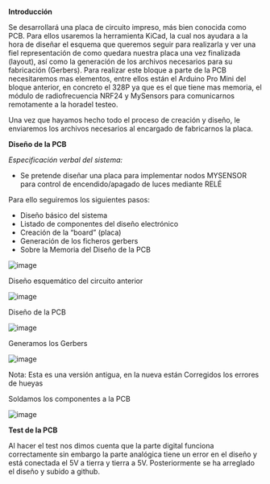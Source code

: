 

**Introducción**

Se desarrollará una placa de circuito impreso, más bien conocida como PCB. Para ellos usaremos la herramienta KiCad, la cual nos ayudara a la hora de diseñar el esquema que queremos seguir para realizarla y ver una fiel representación de como quedara nuestra placa una vez finalizada (layout), así como la generación de los archivos necesarios para su fabricación (Gerbers). Para realizar este bloque a parte de la PCB necesitaremos mas elementos, entre ellos están el
Arduino Pro Mini del bloque anterior, en concreto el 328P ya que es el que tiene mas memoria, el módulo de radiofrecuencia NRF24 y MySensors para comunicarnos remotamente a la horadel testeo.

Una vez que hayamos hecho todo el proceso de creación y diseño, le enviaremos los archivos necesarios al encargado de fabricarnos la placa.

**Diseño de la PCB**

*Especificación verbal del sistema:*

- Se pretende diseñar una placa para implementar nodos MYSENSOR para control de
encendido/apagado de luces mediante RELÉ

Para ello seguiremos los siguientes pasos:

- Diseño básico del sistema
- Listado de componentes del diseño electrónico
- Creación de la “board” (placa)
- Generación de los ficheros gerbers
- Sobre la Memoria del Diseño de la PCB

![image](https://user-images.githubusercontent.com/15800095/194765129-e7128778-e8eb-4519-94c9-d0f64934c6a7.png)


Diseño esquemático del circuito anterior

![image](https://user-images.githubusercontent.com/15800095/194765158-3776da85-9ca2-4b24-978d-5a6e2c870bb3.png)


Diseño de la PCB

![image](https://user-images.githubusercontent.com/15800095/194765198-72892c88-4d47-40ff-9008-0cd2685163f6.png)


Generamos los Gerbers

![image](https://user-images.githubusercontent.com/15800095/194765206-38049478-75f1-4dbd-8be1-84e98aa6fd60.png)


Nota: Esta es una versión antigua, en la nueva están Corregidos los errores de hueyas

Soldamos los componentes a la PCB

![image](https://user-images.githubusercontent.com/15800095/194765212-dd49329e-2665-4284-b912-82b10e8096f8.png)




**Test de la PCB**

Al hacer el test nos dimos cuenta que la parte digital funciona correctamente sin embargo la parte analógica tiene un error en el diseño y está conectada el 5V a tierra y tierra a 5V. Posteriormente se ha arreglado el diseño y subido a github.


